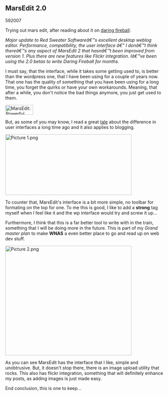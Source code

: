 <article><h1>MarsEdit 2.0</h1><time><span class="day">5</span><span class="month">9</span><span class="year">2007</span></time><p>Trying out mars edit, after reading about it on <a href="http://daringfireball.net/">daring fireball</a>:</p><cite>Major update to Red Sweater Softwareâ€™s excellent desktop weblog editor. Performance, compatibility, the user interface â€” I donâ€™t think thereâ€™s any aspect of MarsEdit 2 that hasnâ€™t been improved from version 1. Plus there are new features like Flickr integration. Iâ€™ve been using the 2.0 betas to write Daring Fireball for months.</cite><p>I must say, that the interface, while it takes some getting used to, is better than the wordpress one, that I have been using for a couple of years now. That one has the quality of something that you have been using for a long time, you forget the quirks or have your own workarounds. Meaning, that after a while, you don't notice the bad things anymore, you just get used to them.</p><a href="http://www.red-sweater.com/marsedit/" title="Easy weblog editing."><img src="http://www.red-sweater.com/images/MarsEditBadge.gif" height="31" width="88" alt="MarsEdit: Powerful Blog Authoring Made Simple." border="0" /></a><!--more--><p>But, as some of you may know, I read a great <a href="http://www.wnas.nl/2005/02/16/death-of-a-thousand-stings/">tale</a> about the difference in user interfaces a long time ago and it also applies to blogging.</p><img src="http://www.wnas.nl/wp-content/uploads/2007/09/picture-11.png" alt="Picture 1.png" border="0" width="400" height="193" /><p>To counter that, MarsEdit's interface is a bit more simple, no toolbar for formating on the top for one. To me this is good, I like to add a <strong>strong</strong> tag myself when I feel like it and the wp interface would try and screw it up...</p><p>Furthermore, I think that this is a far better tool to write with in the train, something that I will be doing more in the future. This is part of my <em>Grand master plan</em> to make <strong>WNAS</strong> a even better place to go and read up on web dev stuff.</p><img src="http://www.wnas.nl/wp-content/uploads/2007/09/picture-2.png" alt="Picture 2.png" border="0" width="400" height="348" /><p>As you can see MarsEdit has the interface that I like, simple and unobtrusive. But, it doesn't stop there, there is an image upload utility that rocks. This also has flickr integration, something that will definitely enhance my posts, as adding images is just made easy.</p><p>End conclusion, this is one to keep...</p></article>